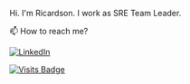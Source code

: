 Hi. I'm Ricardson. I work as SRE Team Leader.

📫 How to reach me?

<p align="left">
    <a href="https://www.linkedin.com/in/alwinrwang" target="_blank"><img alt="LinkedIn" src="https://img.shields.io/badge/-LinkedIn-0077B5?style=flat-square&logo=Linkedin&logoColor=white"></a>
</p>

[![Visits Badge](https://badges.pufler.dev/visits/r1williams/r1williams)](https://badges.pufler.dev)




<!--
**r1williams/r1williams** is a ✨ _special_ ✨ repository because its `README.md` (this file) appears on your GitHub profile.


